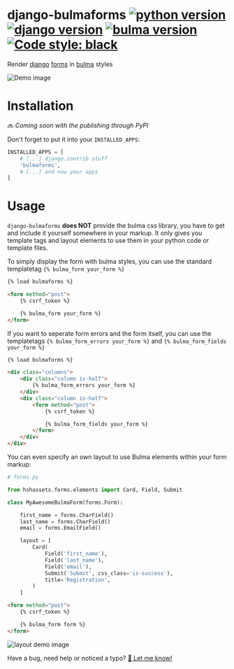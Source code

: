 # django-bulmaforms [![python version](https://img.shields.io/badge/python-3.x-blue.svg)]() [![django version](https://img.shields.io/badge/Django-1.11.x-brightgreen.svg)]() [![bulma version](https://img.shields.io/badge/Bulma-0.6.1-brightgreen.svg)]() [![Code style: black](https://img.shields.io/badge/code%20style-black-000000.svg)](https://github.com/psf/black)

Render [django](https://www.djangoproject.com/) [forms](https://docs.djangoproject.com/en/dev/topics/forms/) in [bulma](https://bulma.io/) styles

![Demo image](https://raw.githubusercontent.com/fechnert/django-bulmaforms/master/doc/img/demo.png)


# Installation

:soon: *Coming soon with the publishing through PyPI*

Don't forget to put it into your `INSTALLED_APPS`:

```python
INSTALLED_APPS = [
    # [...] django.contrib stuff
    'bulmaforms',
    # [...] and now your apps
]
```

# Usage

`django-bulmaforms` **does NOT** provide the bulma css library, you have to get and include it yourself somewhere in your markup. It only gives you template tags and layout elements to use them in your python code or template files.

To simply display the form with bulma styles, you can use the standard templatetag `{% bulma_form your_form %}`

```html
{% load bulmaforms %}

<form method="post">
    {% csrf_token %}

    {% bulma_form your_form %}
</form>
```

If you want to seperate form errors and the form itself, you can use the templatetags `{% bulma_form_errors your_form %}` and `{% bulma_form_fields your_form %}`

```html
{% load bulmaforms %}

<div class="columns">
    <div class="column is-half">
        {% bulma_form_errors your_form %}
    </div>
    <div class="column is-half">
        <form method="post">
            {% csrf_token %}

            {% bulma_form_fields your_form %}
        </form>
    </div>
</div>
```

You can even specify an own layout to use Bulma elements within your form markup:

```python
# forms.py

from hshassets.forms.elements import Card, Field, Submit

class MyAwesomeBulmaForm(forms.Form):

    first_name = forms.CharField()
    last_name = forms.CharField()
    email = forms.EmailField()

    layout = [
        Card(
            Field('first_name'),
            Field('last_name'),
            Field('email'),
            Submit('Submit', css_class='is-success'),
            title='Registration',
        )
    ]
```

```html
<form method="post">
    {% csrf_token %}

    {% bulma_form form %}
</form>
```

![layout demo image](https://raw.githubusercontent.com/fechnert/django-bulmaforms/master/doc/img/layout.png)

Have a bug, need help or noticed a typo? [:love_letter: Let me know!](https://github.com/fechnert/django-bulmaforms/issues/new)
